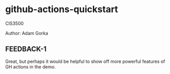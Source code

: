 # github-actions-quickstart
CIS3500


Author: Adam Gorka

## FEEDBACK-1
Great, but perhaps it would be helpful to show off more powerful features of GH actions in the demo.

